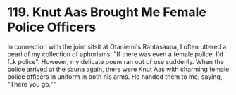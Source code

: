 


    
# 119. Knut Aas Brought Me Female Police Officers

In connection with the joint sitsit at Otaniemi's Rantasauna, I often uttered a pearl of my collection of aphorisms: "If there was even a female police, I'd f..k police". However, my delicate poem ran out of use suddenly. When the police arrived at the sauna again, there were Knut Aas with charming female police officers in uniform in both his arms. He handed them to me, saying, "There you go.""
